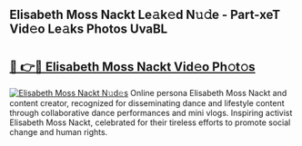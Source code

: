 ## Elisabeth Moss Nackt Le𝚊k𝚎d N𝚞𝚍e - Part-xeT Vid𝚎o Le𝚊ks Photos UvaBL

# <h2><a href="http://fb6kyuc.evod.top/?m=Elisabeth+Moss+Nackt">🔗 👉🔴 Elisabeth Moss Nackt Vid𝚎o Ph𝚘t𝚘s</a></h2>

[![Elisabeth Moss Nackt N𝚞d𝚎s](https://i.imgur.com/8V9OHl7.gif)](http://fb6kyuc.evod.top/?m=Elisabeth+Moss+Nackt)
Online persona Elisabeth Moss Nackt and content creator, recognized for disseminating dance and lifestyle content through collaborative dance performances and mini vlogs. Inspiring activist Elisabeth Moss Nackt, celebrated for their tireless efforts to promote social change and human rights. 
